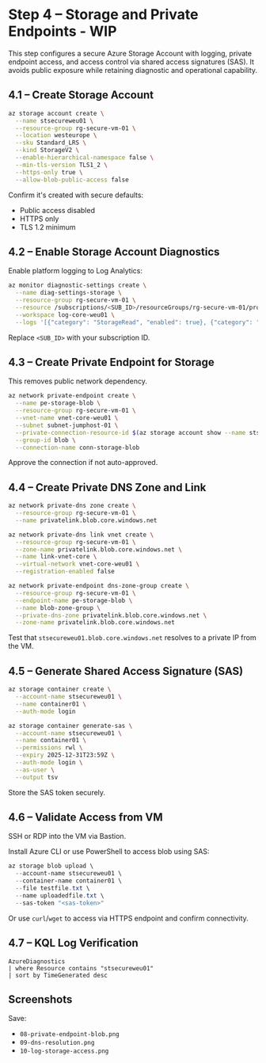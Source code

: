 # Step 4 – Storage and Private Endpoints  - WIP

This step configures a secure Azure Storage Account with logging, private endpoint access, and access control via shared access signatures (SAS). It avoids public exposure while retaining diagnostic and operational capability.

## 4.1 – Create Storage Account

```bash
az storage account create \
  --name stsecureweu01 \
  --resource-group rg-secure-vm-01 \
  --location westeurope \
  --sku Standard_LRS \
  --kind StorageV2 \
  --enable-hierarchical-namespace false \
  --min-tls-version TLS1_2 \
  --https-only true \
  --allow-blob-public-access false
```

Confirm it's created with secure defaults:
- Public access disabled
- HTTPS only
- TLS 1.2 minimum

## 4.2 – Enable Storage Account Diagnostics

Enable platform logging to Log Analytics:

```bash
az monitor diagnostic-settings create \
  --name diag-settings-storage \
  --resource-group rg-secure-vm-01 \
  --resource /subscriptions/<SUB_ID>/resourceGroups/rg-secure-vm-01/providers/Microsoft.Storage/storageAccounts/stsecureweu01 \
  --workspace log-core-weu01 \
  --logs '[{"category": "StorageRead", "enabled": true}, {"category": "StorageWrite", "enabled": true}, {"category": "StorageDelete", "enabled": true}]'
```

Replace `<SUB_ID>` with your subscription ID.

## 4.3 – Create Private Endpoint for Storage

This removes public network dependency.

```bash
az network private-endpoint create \
  --name pe-storage-blob \
  --resource-group rg-secure-vm-01 \
  --vnet-name vnet-core-weu01 \
  --subnet subnet-jumphost-01 \
  --private-connection-resource-id $(az storage account show --name stsecureweu01 --query id -o tsv) \
  --group-id blob \
  --connection-name conn-storage-blob
```

Approve the connection if not auto-approved.

## 4.4 – Create Private DNS Zone and Link

```bash
az network private-dns zone create \
  --resource-group rg-secure-vm-01 \
  --name privatelink.blob.core.windows.net

az network private-dns link vnet create \
  --resource-group rg-secure-vm-01 \
  --zone-name privatelink.blob.core.windows.net \
  --name link-vnet-core \
  --virtual-network vnet-core-weu01 \
  --registration-enabled false

az network private-endpoint dns-zone-group create \
  --resource-group rg-secure-vm-01 \
  --endpoint-name pe-storage-blob \
  --name blob-zone-group \
  --private-dns-zone privatelink.blob.core.windows.net \
  --zone-name privatelink.blob.core.windows.net
```

Test that `stsecureweu01.blob.core.windows.net` resolves to a private IP from the VM.

## 4.5 – Generate Shared Access Signature (SAS)

```bash
az storage container create \
  --account-name stsecureweu01 \
  --name container01 \
  --auth-mode login

az storage container generate-sas \
  --account-name stsecureweu01 \
  --name container01 \
  --permissions rwl \
  --expiry 2025-12-31T23:59Z \
  --auth-mode login \
  --as-user \
  --output tsv
```

Store the SAS token securely.

## 4.6 – Validate Access from VM

SSH or RDP into the VM via Bastion.

Install Azure CLI or use PowerShell to access blob using SAS:

```powershell
az storage blob upload \
  --account-name stsecureweu01 \
  --container-name container01 \
  --file testfile.txt \
  --name uploadedfile.txt \
  --sas-token "<sas-token>"
```

Or use `curl`/`wget` to access via HTTPS endpoint and confirm connectivity.

## 4.7 – KQL Log Verification

```kusto
AzureDiagnostics
| where Resource contains "stsecureweu01"
| sort by TimeGenerated desc
```

## Screenshots

Save:
- `08-private-endpoint-blob.png`
- `09-dns-resolution.png`
- `10-log-storage-access.png`